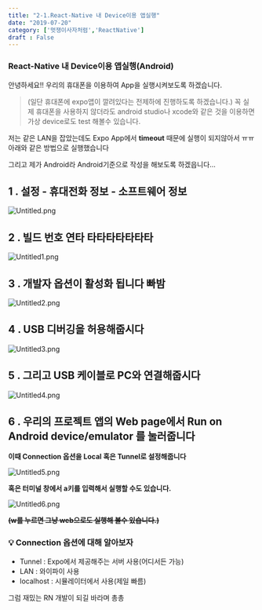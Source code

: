 ```yaml
---
title: "2-1.React-Native 내 Device이용 앱실행"
date: "2019-07-20"
category: ['멋쟁이사자처럼','ReactNative']
draft : False
---
```


### React-Native 내 Device이용 앱실행(Android)


안녕하세요!!
우리의 휴대폰을 이용하여 App을 실행시켜보도록 하겠습니다.

>(일단 휴대폰에 expo앱이 깔려있다는 전제하에 진행하도록 하겠습니다.)
> 꼭 실제 휴대폰을 사용하지 않더라도 android studio나 xcode와 같은 것을 이용하면 
가상 device로도 test 해볼수 있습니다.

저는 같은 LAN을 잡았는데도 Expo App에서 **timeout** 때문에 실행이 되지않아서 ㅠㅠ  아래와 같은 방법으로 실행했습니다

그리고 제가 Android라 Android기준으로 작성을 해보도록 하겠읍니다... 

## 1 . **설정 - 휴대전화 정보 - 소프트웨어 정보**

![Untitled.png](./image/2/Untitled.png)

## **2 . 빌드 번호 연타 타타타타타타타**

![Untitled1.png](./image/2/Untitled1.png)

## **3 . 개발자 옵션이 활성화 됩니다 빠밤**

![Untitled2.png](./image/2/Untitled2.png)

## **4 . USB 디버깅을 허용해줍시다**    

![Untitled3.png](./image/2/Untitled3.png)

## **5 . 그리고 USB 케이블로 PC와 연결해줍시다**

![Untitled4.png](./image/2/Untitled4.png)

## 6 . 우리의 프로젝트 앱의 Web page에서 Run on Android device/emulator 를 눌러줍니다

**이때 Connection 옵션을 Local 혹은 Tunnel로 설정해줍니다**

![Untitled5.png](./image/2/Untitled5.png)

**혹은 터미널 창에서 a키를 입력해서 실행할 수도 있습니다.**

![Untitled6.png](./image/2/Untitled6.png)

**~~(w를 누르면 그냥 web으로도 실행해 볼수 있습니다.)~~**

### 💡 Connection 옵션에 대해 알아보자

- Tunnel : Expo에서 제공해주는 서버 사용(어디서든 가능)
- LAN : 와이파이 사용
- localhost : 시뮬레이터에서 사용(제일 빠름)

그럼 재밌는 RN 개발이 되길 바라며 총총
